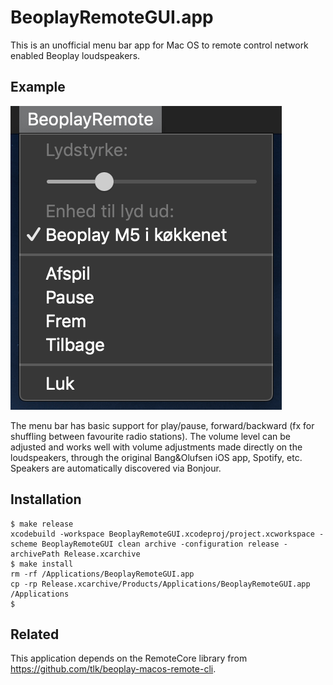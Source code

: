 # BeoplayRemoteGUI.app

This is an unofficial menu bar app for Mac OS to remote control network enabled Beoplay loudspeakers.

## Example

![Screenshot](./screenshot.png)

The menu bar has basic support for play/pause, forward/backward (fx for shuffling between favourite radio stations). The volume level can be adjusted and works well with volume adjustments made directly on the loudspeakers, through the original Bang&Olufsen iOS app, Spotify, etc. Speakers are automatically discovered via Bonjour.

## Installation
```
$ make release
xcodebuild -workspace BeoplayRemoteGUI.xcodeproj/project.xcworkspace -scheme BeoplayRemoteGUI clean archive -configuration release -archivePath Release.xcarchive
$ make install
rm -rf /Applications/BeoplayRemoteGUI.app
cp -rp Release.xcarchive/Products/Applications/BeoplayRemoteGUI.app /Applications
$
```

## Related
This application depends on the RemoteCore library from https://github.com/tlk/beoplay-macos-remote-cli.
